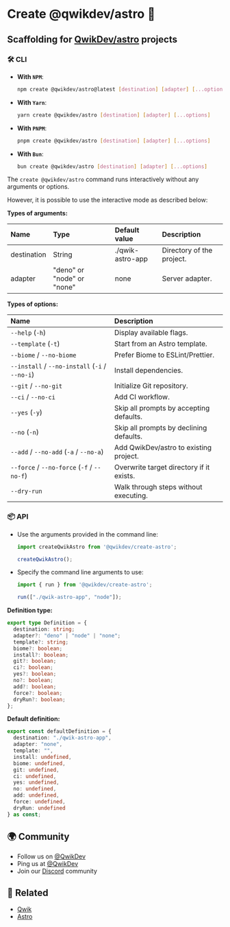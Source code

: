 # Create @qwikdev/astro 🎉

## Scaffolding for [QwikDev/astro](https://github.com/QwikDev/astro) projects

### 🛠️ CLI

  - **With `NPM`**:

    ```bash
    npm create @qwikdev/astro@latest [destination] [adapter] [...options]
    ```

  - **With `Yarn`**:

    ```bash
    yarn create @qwikdev/astro [destination] [adapter] [...options]
    ```

  - **With `PNPM`**:

    ```bash
    pnpm create @qwikdev/astro [destination] [adapter] [...options]
    ```

  - **With `Bun`**:

    ```bash
    bun create @qwikdev/astro [destination] [adapter] [...options]
    ```

  The `create @qwikdev/astro` command runs interactively without any arguments or options.

  However, it is possible to use the interactive mode as described below:

  **Types of arguments:**

  | Name        | Type                       | Default value    | Description                       |
  | :-----------| :--------------------------| :----------------| :---------------------------------|
  | destination | String                     | ./qwik-astro-app | Directory of the project.         |
  | adapter     | "deno" or "node" or "none" | none             | Server adapter.                   |

  **Types of options:**

  | Name                                   | Description                              |
  | :--------------------------------------| :----------------------------------------|
  | `--help` (`-h`)                        | Display available flags.                 |
  | `--template` (`-t`)                    | Start from an Astro template.            |
  | `--biome` / `--no-biome`                   | Prefer Biome to ESLint/Prettier.         |
  | `--install` / `--no-install` (`-i` / `--no-i`) | Install dependencies.                    |
  | `--git` / `--no-git`                       | Initialize Git repository.               |
  | `--ci` / `--no-ci`                         | Add CI workflow.                         |
  | `--yes` (`-y`)                             | Skip all prompts by accepting defaults.  |
  | `--no` (`-n`)                              | Skip all prompts by declining defaults.  |
  | `--add` / `--no-add` (`-a` / `--no-a`) | Add QwikDev/astro to existing project.   |
  | `--force` / `--no-force` (`-f` / `--no-f`)     | Overwrite target directory if it exists. |
  | `--dry-run`                              | Walk through steps without executing.    |

### 📦 API

  - Use the arguments provided in the command line:

    ```typescript
    import createQwikAstro from '@qwikdev/create-astro';

    createQwikAstro();
    ```

  - Specify the command line arguments to use:

    ```typescript
    import { run } from '@qwikdev/create-astro';

    run(["./qwik-astro-app", "node"]);
    ```

  **Definition type:**

  ```typescript
  export type Definition = {
    destination: string;
    adapter?: "deno" | "node" | "none";
    template?: string;
    biome?: boolean;
    install?: boolean;
    git?: boolean;
    ci?: boolean;
    yes?: boolean;
    no?: boolean;
    add?: boolean;
    force?: boolean;
    dryRun?: boolean;
  };
  ```

**Default definition:**

```typescript
export const defaultDefinition = {
  destination: "./qwik-astro-app",
  adapter: "none",
  template: "",
  install: undefined,
  biome: undefined,
  git: undefined,
  ci: undefined,
  yes: undefined,
  no: undefined,
  add: undefined,
  force: undefined,
  dryRun: undefined
} as const;
```

## 🌍 Community

- Follow us on [@QwikDev](https://twitter.com/QwikDev)
- Ping us at [@QwikDev](https://twitter.com/QwikDev)
- Join our [Discord](https://qwik.dev/chat) community

## 🔗 Related

- [Qwik](https://qwik.dev/)
- [Astro](https://astro.build/)
